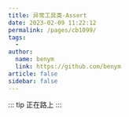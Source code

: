 ```yaml
---
title: 异常工具类-Assert
date: 2023-02-09 11:22:12
permalink: /pages/cb1099/
tags:
  - 
author: 
  name: benym
  link: https://github.com/benym
article: false
sidebar: false
---
```

::: tip
正在路上
:::